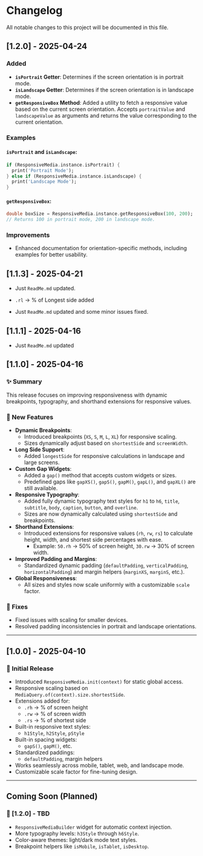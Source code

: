 # Changelog

All notable changes to this project will be documented in this file.

## [1.2.0] - 2025-04-24

### Added
- **`isPortrait` Getter**: Determines if the screen orientation is in portrait mode.
- **`isLandscape` Getter**: Determines if the screen orientation is in landscape mode.
- **`getResponsiveBox` Method**: Added a utility to fetch a responsive value based on the current screen orientation. Accepts `portraitValue` and `landscapeValue` as arguments and returns the value corresponding to the current orientation.

### Examples
#### `isPortrait` and `isLandscape`:
```dart
if (ResponsiveMedia.instance.isPortrait) {
  print('Portrait Mode');
} else if (ResponsiveMedia.instance.isLandscape) {
  print('Landscape Mode');
}
```

#### `getResponsiveBox`:
```dart
double boxSize = ResponsiveMedia.instance.getResponsiveBox(100, 200);
// Returns 100 in portrait mode, 200 in landscape mode.
```

### Improvements
- Enhanced documentation for orientation-specific methods, including examples for better usability.

## [1.1.3] - 2025-04-21

- Just `ReadMe.md` updated.

 - `.rl` → % of Longest side added
 


- Just `ReadMe.md` updated and some minor issues fixed.

## [1.1.1] - 2025-04-16

- Just `ReadMe.md` updated

## [1.1.0] - 2025-04-16

### ✨ Summary
This release focuses on improving responsiveness with dynamic breakpoints, typography, and shorthand extensions for responsive values.

### 🚀 New Features
- **Dynamic Breakpoints**:
  - Introduced breakpoints (`XS`, `S`, `M`, `L`, `XL`) for responsive scaling.
  - Sizes dynamically adjust based on `shortestSide` and `screenWidth`.
- **Long Side Support**:
  - Added `longestSide` for responsive calculations in landscape and large screens.
- **Custom Gap Widgets**:
  - Added a `gap()` method that accepts custom widgets or sizes.
  - Predefined gaps like `gapXS()`, `gapS()`, `gapM()`, `gapL()`, and `gapXL()` are still available.
- **Responsive Typography**:
  - Added fully dynamic typography text styles for `h1` to `h6`, `title`, `subtitle`, `body`, `caption`, `button`, and `overline`.
  - Sizes are now dynamically calculated using `shortestSide` and breakpoints.
- **Shorthand Extensions**:
  - Introduced extensions for responsive values (`rh`, `rw`, `rs`) to calculate height, width, and shortest side percentages with ease.
    - Example: `50.rh` → 50% of screen height, `30.rw` → 30% of screen width.
- **Improved Padding and Margins**:
  - Standardized dynamic padding (`defaultPadding`, `verticalPadding`, `horizontalPadding`) and margin helpers (`marginXS`, `marginS`, etc.).
- **Global Responsiveness**:
  - All sizes and styles now scale uniformly with a customizable `scale` factor.

### 🔧 Fixes
- Fixed issues with scaling for smaller devices.
- Resolved padding inconsistencies in portrait and landscape orientations.

---

## [1.0.0] - 2025-04-10

### 🎉 Initial Release
- Introduced `ResponsiveMedia.init(context)` for static global access.
- Responsive scaling based on `MediaQuery.of(context).size.shortestSide`.
- Extensions added for:
  - `.rh` → % of screen height
  - `.rw` → % of screen width
  - `.rs` → % of shortest side
- Built-in responsive text styles:
  - `h1Style`, `h2Style`, `pStyle`
- Built-in spacing widgets:
  - `gapS()`, `gapM()`, etc.
- Standardized paddings:
  - `defaultPadding`, margin helpers
- Works seamlessly across mobile, tablet, web, and landscape mode.
- Customizable scale factor for fine-tuning design.

---

## Coming Soon (Planned)

### 🚧 [1.2.0] - TBD
- `ResponsiveMediaBuilder` widget for automatic context injection.
- More typography levels: `h3Style` through `h6Style`.
- Color-aware themes: light/dark mode text styles.
- Breakpoint helpers like `isMobile`, `isTablet`, `isDesktop`.